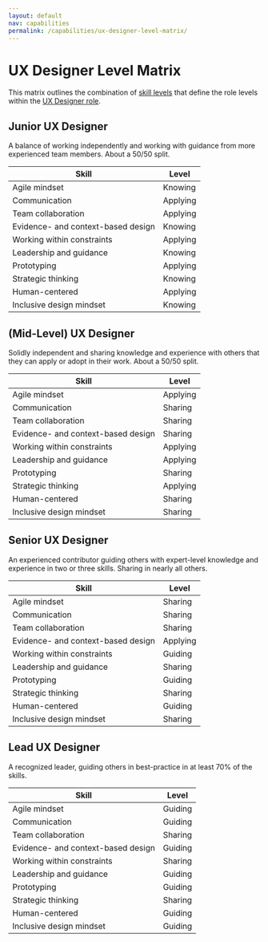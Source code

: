 ```yaml
---
layout: default
nav: capabilities
permalink: /capabilities/ux-designer-level-matrix/
---
```

# UX Designer Level Matrix

This matrix outlines the combination of [skill levels](../skill-levels) that define the role levels within the [UX Designer role](../ux-designer-role-overview).

## Junior UX Designer
A balance of working independently and working with guidance from more experienced team members. About a 50/50 split.

| Skill | Level |
| --- | --- |
| Agile mindset | Knowing |
| Communication | Applying |
| Team collaboration | Applying |
| Evidence- and context-based design | Knowing |
| Working within constraints | Applying |
| Leadership and guidance | Knowing |
| Prototyping | Applying |
| Strategic thinking | Knowing |
| Human-centered | Applying |
| Inclusive design mindset | Knowing |

## (Mid-Level) UX Designer
Solidly independent and sharing knowledge and experience with others that they can apply or adopt in their work. About a 50/50 split.

| Skill | Level |
| --- | --- |
| Agile mindset | Applying |
| Communication | Sharing |
| Team collaboration | Sharing |
| Evidence- and context-based design | Sharing |
| Working within constraints | Applying |
| Leadership and guidance | Applying |
| Prototyping | Sharing |
| Strategic thinking | Applying |
| Human-centered | Sharing |
| Inclusive design mindset | Sharing |

## Senior UX Designer
An experienced contributor guiding others with expert-level knowledge and experience in two or three skills. Sharing in nearly all others.

| Skill | Level |
| --- | --- |
| Agile mindset | Sharing |
| Communication | Sharing |
| Team collaboration | Sharing |
| Evidence- and context-based design | Applying |
| Working within constraints | Guiding |
| Leadership and guidance | Sharing |
| Prototyping | Guiding |
| Strategic thinking | Sharing |
| Human-centered | Guiding |
| Inclusive design mindset | Sharing |

## Lead UX Designer
A recognized leader, guiding others in best-practice in at least 70% of the skills.

| Skill | Level |
| --- | --- |
| Agile mindset | Guiding |
| Communication | Guiding |
| Team collaboration | Sharing |
| Evidence- and context-based design | Guiding |
| Working within constraints | Sharing |
| Leadership and guidance | Guiding |
| Prototyping | Guiding |
| Strategic thinking | Sharing |
| Human-centered | Guiding |
| Inclusive design mindset | Guiding |
